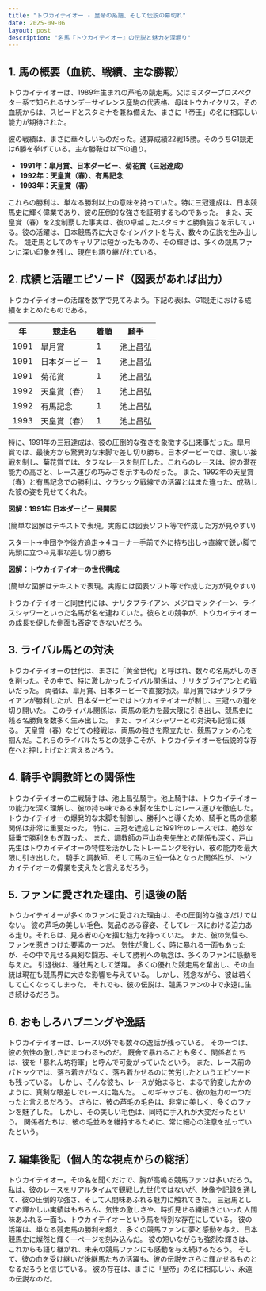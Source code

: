 ```yaml
---
title: "トウカイテイオー - 皇帝の系譜、そして伝説の幕切れ"
date: 2025-09-06
layout: post
description: "名馬『トウカイテイオー』の伝説と魅力を深堀り"
---
```


## 1. 馬の概要（血統、戦績、主な勝鞍）

トウカイテイオーは、1989年生まれの芦毛の競走馬。父はミスタープロスペクター系で知られるサンデーサイレンス産駒の代表格、母はトウカイクリス。その血統からは、スピードとスタミナを兼ね備えた、まさに「帝王」の名に相応しい能力が期待された。

彼の戦績は、まさに華々しいものだった。通算成績22戦15勝。そのうちG1競走は6勝を挙げている。主な勝鞍は以下の通り。

* **1991年：皐月賞、日本ダービー、菊花賞（三冠達成）**
* **1992年：天皇賞（春）、有馬記念**
* **1993年：天皇賞（春）**

これらの勝利は、単なる勝利以上の意味を持っていた。特に三冠達成は、日本競馬史に輝く偉業であり、彼の圧倒的な強さを証明するものであった。  また、天皇賞（春）を2度制覇した事実は、彼の卓越したスタミナと勝負強さを示している。彼の活躍は、日本競馬界に大きなインパクトを与え、数々の伝説を生み出した。  競走馬としてのキャリアは短かったものの、その輝きは、多くの競馬ファンに深い印象を残し、現在も語り継がれている。


## 2. 成績と活躍エピソード（図表があれば出力）

トウカイテイオーの活躍を数字で見てみよう。下記の表は、G1競走における成績をまとめたものである。

| 年 | 競走名       | 着順 | 騎手      |
|---|-------------|------|------------|
| 1991 | 皐月賞       | 1    | 池上昌弘    |
| 1991 | 日本ダービー   | 1    | 池上昌弘    |
| 1991 | 菊花賞       | 1    | 池上昌弘    |
| 1992 | 天皇賞（春） | 1    | 池上昌弘    |
| 1992 | 有馬記念     | 1    | 池上昌弘    |
| 1993 | 天皇賞（春） | 1    | 池上昌弘    |


特に、1991年の三冠達成は、彼の圧倒的な強さを象徴する出来事だった。皐月賞では、最後方から驚異的な末脚で差し切り勝ち。日本ダービーでは、激しい接戦を制し、菊花賞では、タフなレースを制圧した。これらのレースは、彼の潜在能力の高さと、レース運びの巧みさを示すものだった。  また、1992年の天皇賞（春）と有馬記念での勝利は、クラシック戦線での活躍とはまた違った、成熟した彼の姿を見せてくれた。


**図解：1991年 日本ダービー 展開図**

(簡単な図解はテキストで表現。実際には図表ソフト等で作成した方が見やすい)

スタート→中団やや後方追走→４コーナー手前で外に持ち出し→直線で鋭い脚で先頭に立つ→見事な差し切り勝ち


**図解：トウカイテイオーの世代構成**

(簡単な図解はテキストで表現。実際には図表ソフト等で作成した方が見やすい)

トウカイテイオーと同世代には、ナリタブライアン、メジロマックイーン、ライスシャワーといった名馬が名を連ねていた。彼らとの競争が、トウカイテイオーの成長を促した側面も否定できないだろう。


## 3. ライバル馬との対決

トウカイテイオーの世代は、まさに「黄金世代」と呼ばれ、数々の名馬がしのぎを削った。その中で、特に激しかったライバル関係は、ナリタブライアンとの戦いだった。  両者は、皐月賞、日本ダービーで直接対決。皐月賞ではナリタブライアンが勝利したが、日本ダービーではトウカイテイオーが制し、三冠への道を切り開いた。  このライバル関係は、両馬の能力を最大限に引き出し、競馬史に残る名勝負を数多く生み出した。  また、ライスシャワーとの対決も記憶に残る。  天皇賞（春）などでの接戦は、両馬の強さを際立たせ、競馬ファンの心を掴んだ。これらのライバルたちとの競争こそが、トウカイテイオーを伝説的な存在へと押し上げたと言えるだろう。


## 4. 騎手や調教師との関係性

トウカイテイオーの主戦騎手は、池上昌弘騎手。池上騎手は、トウカイテイオーの能力を深く理解し、彼の持ち味である末脚を生かしたレース運びを徹底した。  トウカイテイオーの爆発的な末脚を制御し、勝利へと導くため、騎手と馬の信頼関係は非常に重要だった。  特に、三冠を達成した1991年のレースでは、絶妙な騎乗で勝利をもぎ取った。  また、調教師の戸山為夫先生との関係も深く、戸山先生はトウカイテイオーの特性を活かしたトレーニングを行い、彼の能力を最大限に引き出した。  騎手と調教師、そして馬の三位一体となった関係性が、トウカイテイオーの偉業を支えたと言えるだろう。


## 5. ファンに愛された理由、引退後の話

トウカイテイオーが多くのファンに愛された理由は、その圧倒的な強さだけではない。  彼の芦毛の美しい毛色、気品のある容姿、そしてレースにおける迫力ある走り。それらは、見る者の心を掴む魅力を持っていた。  また、彼の気性も、ファンを惹きつけた要素の一つだ。  気性が激しく、時に暴れる一面もあったが、その中で見せる真剣な闘志、そして勝利への執念は、多くのファンに感動を与えた。  引退後は、種牡馬として活躍。  多くの優れた競走馬を輩出し、その血統は現在も競馬界に大きな影響を与えている。  しかし、残念ながら、彼は若くして亡くなってしまった。  それでも、彼の伝説は、競馬ファンの中で永遠に生き続けるだろう。


## 6. おもしろハプニングや逸話

トウカイテイオーは、レース以外でも数々の逸話が残っている。  その一つは、彼の気性の激しさにまつわるものだ。  厩舎で暴れることも多く、関係者たちは、彼を「暴れん坊将軍」と呼んで可愛がっていたという。  また、レース前のパドックでは、落ち着きがなく、落ち着かせるのに苦労したというエピソードも残っている。  しかし、そんな彼も、レースが始まると、まるで豹変したかのように、真剣な眼差しでレースに臨んだ。  このギャップも、彼の魅力の一つだったと言えるだろう。  さらに、彼の芦毛の毛色は、非常に美しく、多くのファンを魅了した。  しかし、その美しい毛色は、同時に手入れが大変だったという。  関係者たちは、彼の毛並みを維持するために、常に細心の注意を払っていたという。


## 7. 編集後記（個人的な視点からの総括）

トウカイテイオー。その名を聞くだけで、胸が高鳴る競馬ファンは多いだろう。  私は、彼のレースをリアルタイムで観戦した世代ではないが、映像や記録を通して、彼の圧倒的な強さ、そして人間味あふれる魅力に触れてきた。  三冠馬としての輝かしい実績はもちろん、気性の激しさや、時折見せる繊細さといった人間味あふれる一面も、トウカイテイオーという馬を特別な存在にしている。  彼の活躍は、単なる競走馬の勝利を超え、多くの競馬ファンに夢と感動を与え、日本競馬史に燦然と輝く一ページを刻み込んだ。  彼の短いながらも強烈な輝きは、これからも語り継がれ、未来の競馬ファンにも感動を与え続けるだろう。  そして、彼の血を受け継いだ後継馬たちの活躍も、彼の伝説をさらに輝かせるものとなるだろうと信じている。  彼の存在は、まさに「皇帝」の名に相応しい、永遠の伝説なのだ。
